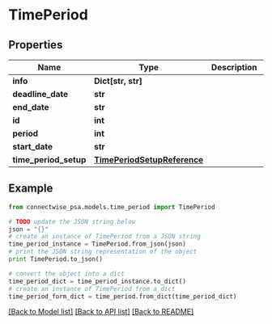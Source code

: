 # TimePeriod


## Properties
Name | Type | Description | Notes
------------ | ------------- | ------------- | -------------
**info** | **Dict[str, str]** |  | [optional] 
**deadline_date** | **str** |  | [optional] 
**end_date** | **str** |  | [optional] 
**id** | **int** |  | [optional] 
**period** | **int** |  | [optional] 
**start_date** | **str** |  | [optional] 
**time_period_setup** | [**TimePeriodSetupReference**](TimePeriodSetupReference.md) |  | [optional] 

## Example

```python
from connectwise_psa.models.time_period import TimePeriod

# TODO update the JSON string below
json = "{}"
# create an instance of TimePeriod from a JSON string
time_period_instance = TimePeriod.from_json(json)
# print the JSON string representation of the object
print TimePeriod.to_json()

# convert the object into a dict
time_period_dict = time_period_instance.to_dict()
# create an instance of TimePeriod from a dict
time_period_form_dict = time_period.from_dict(time_period_dict)
```
[[Back to Model list]](../README.md#documentation-for-models) [[Back to API list]](../README.md#documentation-for-api-endpoints) [[Back to README]](../README.md)



